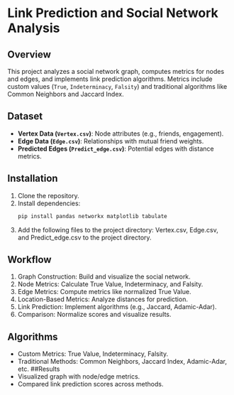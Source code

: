 # Link Prediction and Social Network Analysis

## Overview
This project analyzes a social network graph, computes metrics for nodes and edges, and implements link prediction algorithms. Metrics include custom values (`True`, `Indeterminacy`, `Falsity`) and traditional algorithms like Common Neighbors and Jaccard Index.

## Dataset
- **Vertex Data (`Vertex.csv`)**: Node attributes (e.g., friends, engagement).
- **Edge Data (`Edge.csv`)**: Relationships with mutual friend weights.
- **Predicted Edges (`Predict_edge.csv`)**: Potential edges with distance metrics.

## Installation
1. Clone the repository.
2. Install dependencies:
   ```bash
   pip install pandas networkx matplotlib tabulate
3. Add the following files to the project directory: Vertex.csv, Edge.csv, and Predict_edge.csv to the project directory.
## Workflow
1. Graph Construction: Build and visualize the social network.
2. Node Metrics: Calculate True Value, Indeterminacy, and Falsity.
3. Edge Metrics: Compute metrics like normalized True Value.
4. Location-Based Metrics: Analyze distances for prediction.
5. Link Prediction: Implement algorithms (e.g., Jaccard, Adamic-Adar).
6. Comparison: Normalize scores and visualize results.
## Algorithms
- Custom Metrics: True Value, Indeterminacy, Falsity.
- Traditional Methods: Common Neighbors, Jaccard Index, Adamic-Adar, etc.
##Results
- Visualized graph with node/edge metrics.
- Compared link prediction scores across methods.


